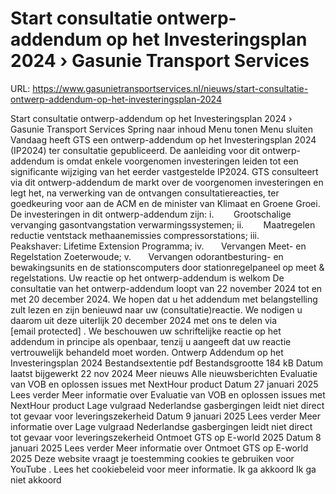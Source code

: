 # Start consultatie ontwerp-addendum op het Investeringsplan 2024 › Gasunie Transport Services

URL: https://www.gasunietransportservices.nl/nieuws/start-consultatie-ontwerp-addendum-op-het-investeringsplan-2024

Start consultatie ontwerp-addendum op het Investeringsplan 2024 › Gasunie Transport Services
Spring naar inhoud
Menu tonen
Menu sluiten
Vandaag heeft
GTS
een ontwerp-addendum op het Investeringsplan 2024
(IP2024) ter consultatie gepubliceerd. De aanleiding voor dit ontwerp-addendum is omdat enkele voorgenomen investeringen leiden tot een significante wijziging van het eerder vastgestelde IP2024.
GTS
consulteert via dit ontwerp-addendum de markt over de voorgenomen investeringen en legt het, na verwerking van de ontvangen consultatiereacties, ter goedkeuring voor aan de ACM en de minister van Klimaat en Groene Groei.
De investeringen in dit ontwerp-addendum zijn:
i.        Grootschalige vervanging gasontvangstation verwarmingssystemen;
ii.        Maatregelen reductie ventstack methaanemissies compressorstations;
iii.       Peakshaver: Lifetime Extension Programma;
iv.       Vervangen Meet- en Regelstation Zoeterwoude;
v.       Vervangen odorantbesturing- en bewakingsunits en de stationscomputers door stationregelpaneel op meet & regelstations.
Uw reactie op het ontwerp-addendum is welkom
De consultatie van het ontwerp-addendum loopt van 22 november 2024 tot en met 20 december 2024. We hopen dat u het addendum met belangstelling zult lezen en zijn benieuwd naar uw (consultatie)reactie. We nodigen u daarom uit deze uiterlijk 20 december 2024 met ons te delen via
[email protected]
.
We beschouwen uw schriftelijke reactie op het addendum in principe als openbaar, tenzij u aangeeft dat uw reactie vertrouwelijk behandeld moet worden.
Ontwerp Addendum op het Investeringsplan 2024
Bestandsextentie
pdf
Bestandsgrootte
184 kB
Datum laatst bijgewerkt
22 nov 2024
Meer nieuws
Alle nieuwsberichten
Evaluatie van VOB en oplossen issues met NextHour product
Datum
27 januari 2025
Lees verder
Meer informatie over Evaluatie van VOB en oplossen issues met NextHour product
Lage vulgraad Nederlandse gasbergingen leidt niet direct tot gevaar voor leveringszekerheid
Datum
9 januari 2025
Lees verder
Meer informatie over Lage vulgraad Nederlandse gasbergingen leidt niet direct tot gevaar voor leveringszekerheid
Ontmoet GTS op E-world 2025
Datum
8 januari 2025
Lees verder
Meer informatie over Ontmoet GTS op E-world 2025
Deze website vraagt je toestemming cookies te gebruiken voor
YouTube
. Lees het
cookiebeleid
voor meer informatie.
Ik ga akkoord
Ik ga niet akkoord